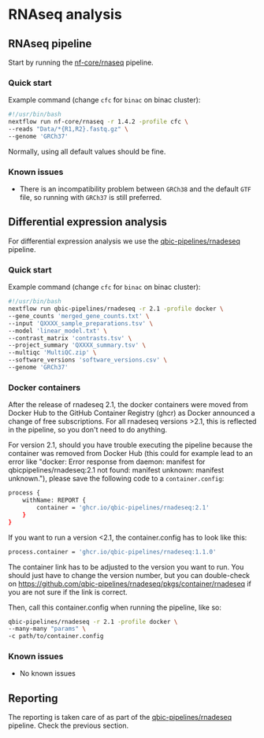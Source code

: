 # RNAseq analysis

## RNAseq pipeline

Start by running the [nf-core/rnaseq](https://github.com/nf-core/rnaseq) pipeline.

### Quick start

Example command (change `cfc` for `binac` on binac cluster):

```bash
#!/usr/bin/bash
nextflow run nf-core/rnaseq -r 1.4.2 -profile cfc \
--reads "Data/*{R1,R2}.fastq.gz" \
--genome 'GRCh37'
```

Normally, using all default values should be fine.

### Known issues

- There is an incompatibility problem between `GRCh38` and the default `GTF` file, so running with `GRCh37` is still preferred.

## Differential expression analysis

For differential expression analysis we use the [qbic-pipelines/rnadeseq](https://github.com/qbic-pipelines/rnadeseq) pipeline.

### Quick start

Example command (change `cfc` for `binac` on binac cluster):

```bash
#!/usr/bin/bash
nextflow run qbic-pipelines/rnadeseq -r 2.1 -profile docker \
--gene_counts 'merged_gene_counts.txt' \
--input 'QXXXX_sample_preparations.tsv' \
--model 'linear_model.txt' \
--contrast_matrix 'contrasts.tsv' \
--project_summary 'QXXXX_summary.tsv' \
--multiqc 'MultiQC.zip' \
--software_versions 'software_versions.csv' \
--genome 'GRCh37'
```

### Docker containers

After the release of rnadeseq 2.1, the docker containers were moved from Docker Hub to the GitHub Container Registry (ghcr) as Docker announced a change of free subscriptions. For all rnadeseq versions >2.1, this is reflected in the pipeline, so you don't need to do anything.

For version 2.1, should you have trouble executing the pipeline because the container was removed from Docker Hub (this could for example lead to an error like "docker: Error response from daemon: manifest for qbicpipelines/rnadeseq:2.1 not found: manifest unknown: manifest unknown."), please save the following code to a `container.config`:

```bash
process {
    withName: REPORT {
        container = 'ghcr.io/qbic-pipelines/rnadeseq:2.1'
    }
}
```

If you want to run a version <2.1, the container.config has to look like this:

```bash
process.container = 'ghcr.io/qbic-pipelines/rnadeseq:1.1.0'
```

The container link has to be adjusted to the version you want to run. You should just have to change the version number, but you can double-check on https://github.com/qbic-pipelines/rnadeseq/pkgs/container/rnadeseq if you are not sure if the link is correct.

Then, call this container.config when running the pipeline, like so:

```bash
qbic-pipelines/rnadeseq -r 2.1 -profile docker \
--many-many "params" \
-c path/to/container.config
```

### Known issues

- No known issues

## Reporting

The reporting is taken care of as part of the [qbic-pipelines/rnadeseq](https://github.com/qbic-pipelines/rnadeseq) pipeline. Check the previous section.
